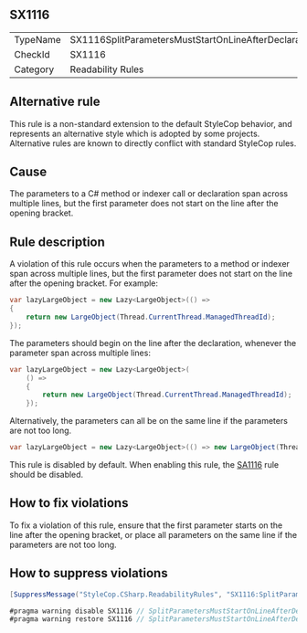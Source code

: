 ﻿## SX1116

<table>
<tr>
  <td>TypeName</td>
  <td>SX1116SplitParametersMustStartOnLineAfterDeclaration</td>
</tr>
<tr>
  <td>CheckId</td>
  <td>SX1116</td>
</tr>
<tr>
  <td>Category</td>
  <td>Readability Rules</td>
</tr>
</table>

## Alternative rule

This rule is a non-standard extension to the default StyleCop behavior, and represents an alternative style which is adopted by some projects. Alternative rules are known to directly conflict with standard StyleCop rules.

## Cause

The parameters to a C# method or indexer call or declaration span across multiple lines, but the first parameter does not start on the line after the opening bracket.

## Rule description

A violation of this rule occurs when the parameters to a method or indexer span across multiple lines, but the first parameter does not start on the line after the opening bracket. For example:

```csharp
var lazyLargeObject = new Lazy<LargeObject>(() =>
{
    return new LargeObject(Thread.CurrentThread.ManagedThreadId);
});
```

The parameters should begin on the line after the declaration, whenever the parameter span across multiple lines:

```csharp
var lazyLargeObject = new Lazy<LargeObject>(
    () =>
    {
        return new LargeObject(Thread.CurrentThread.ManagedThreadId);
    });
```

Alternatively, the parameters can all be on the same line if the parameters are not too long.

```csharp
var lazyLargeObject = new Lazy<LargeObject>(() => new LargeObject(Thread.CurrentThread.ManagedThreadId));
```

This rule is disabled by default. When enabling this rule, the [SA1116](SA1116.md) rule should be disabled.

## How to fix violations

To fix a violation of this rule, ensure that the first parameter starts on the line after the opening bracket, or place all parameters on the same line if the parameters are not too long.

## How to suppress violations

```csharp
[SuppressMessage("StyleCop.CSharp.ReadabilityRules", "SX1116:SplitParametersMustStartOnLineAfterDeclaration", Justification = "Reviewed.")]
```

```csharp
#pragma warning disable SX1116 // SplitParametersMustStartOnLineAfterDeclaration
#pragma warning restore SX1116 // SplitParametersMustStartOnLineAfterDeclaration
```
